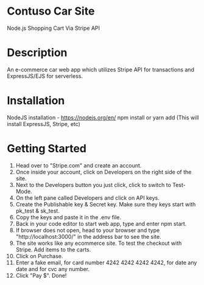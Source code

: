 # Contuso Car Site
Node.js Shopping Cart Via Stripe API

# Description
An e-commerce car web app which utilizes Stripe API for transactions and ExpressJS/EJS for serverless.  

# Installation
NodeJS installation - https://nodejs.org/en/
npm install or yarn add (This will install ExpressJS, Stripe, etc)

# Getting Started
1.  Head over to "Stripe.com" and create an account.
2.  Once inside your account, click on Developers on the right side of the site. 
3.  Next to the Developers button you just click, click to switch to Test-Mode.
4.  On the left pane called Developers and click on API keys.
5.  Create the Publishable key & Secret key. Make sure they keys start with pk_test & sk_test.
6.  Copy the keys and paste it in the .env file.
7.  Back in your code editor to start web app, type and enter npm start. 
8.  If browser does not open, head to your browser and type "http://localhost:3000/" in the address bar to see the site.
9.  The site works like any ecommerce site. To test the checkout with Stripe. Add items to the carts. 
10. Click on Purchase.
11. Enter a fake email, for card number 4242 4242 4242 4242, for date any date and for cvc any number. 
12. Click "Pay $". Done! 

